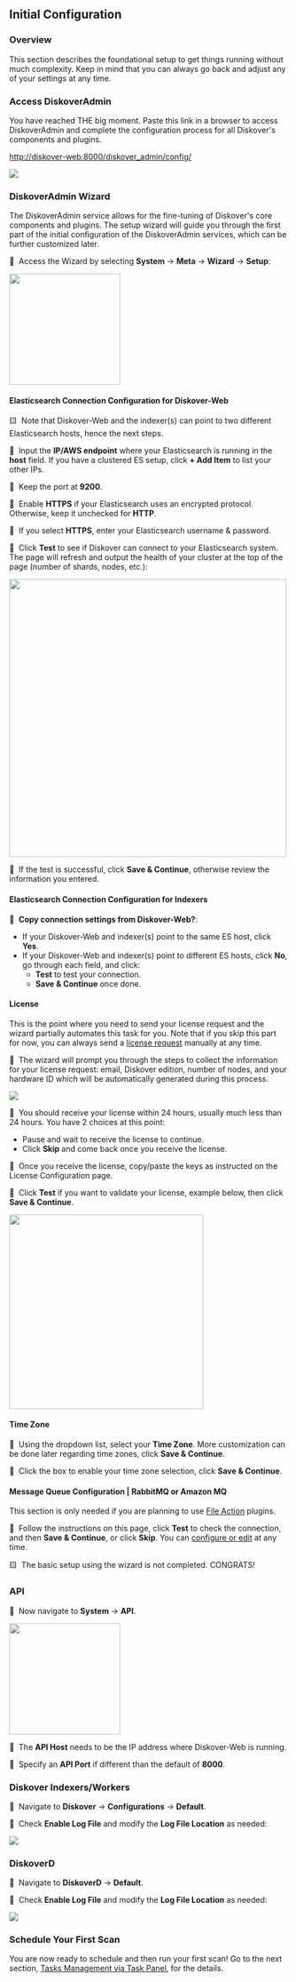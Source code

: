 <p id="config_initial"></p>

## Initial Configuration

### Overview

This section describes the foundational setup to get things running without much complexity. Keep in mind that you can always go back and adjust any of your settings at any time.

### Access DiskoverAdmin

You have reached THE big moment. Paste this link in a browser to access DiskoverAdmin and complete the configuration process for all Diskover's components and plugins.

[http://diskover-web:8000/diskover_admin/config/](http://diskover-web:8000/diskover_admin/config/)

<img src="images/diskoveradmin_menu.png" width="">

### DiskoverAdmin Wizard

The DiskoverAdmin service allows for the fine-tuning of Diskover's core components and plugins. The setup wizard will guide you through the first part of the initial configuration of the DiskoverAdmin services, which can be further customized later.

🔴 &nbsp;Access the Wizard by selecting **System** → **Meta** → **Wizard** → **Setup**:

<img src="images/diskoveradmin_menu_wizard.png" width="200"> 

#### Elasticsearch Connection Configuration for Diskover-Web

🟨 &nbsp;Note that Diskover-Web and the indexer(s) can point to two different Elasticsearch hosts, hence the next steps.

🔴 &nbsp;Input the **IP/AWS endpoint** where your Elasticsearch is running in the **host** field. If you have a clustered ES setup, click **+ Add Item** to list your other IPs.

🔴 &nbsp;Keep the port at **9200**.

🔴 &nbsp;Enable **HTTPS** if your Elasticsearch uses an encrypted protocol. Otherwise, keep it unchecked for **HTTP**.

🔴 &nbsp;If you select **HTTPS**, enter your Elasticsearch username & password.

🔴 &nbsp;Click **Test** to see if Diskover can connect to your Elasticsearch system. The page will refresh and output the health of your cluster at the top of the page (number of shards, nodes, etc.):

<img src="images/es_connection_test.png" width="500"> 

🔴 &nbsp;If the test is successful, click **Save & Continue**, otherwise review the information you entered.

#### Elasticsearch Connection Configuration for Indexers

🔴 &nbsp;**Copy connection settings from Diskover-Web?**:
- If your Diskover-Web and indexer(s) point to the same ES host, click **Yes**.
- If your Diskover-Web and indexer(s) point to different ES hosts, click **No**, go through each field, and click:
    - **Test** to test your connection.
    - **Save & Continue** once done.

#### License

This is the point where you need to send your license request and the wizard partially automates this task for you. Note that if you skip this part for now, you can always send a [license request](#software_activation) manually at any time.

🔴 &nbsp;The wizard will prompt you through the steps to collect the information for your license request: email, Diskover edition, number of nodes, and your hardware ID which will be automatically generated during this process.

<img src="images/wizard_license_request.png" width=""> 

🔴 &nbsp;You should receive your license within 24 hours, usually much less than 24 hours. You have 2 choices at this point:

- Pause and wait to receive the license to continue.
- Click **Skip** and come back once you receive the license.

🔴 &nbsp;Once you receive the license, copy/paste the keys as instructed on the License Configuration page.

🔴 &nbsp;Click **Test** if you want to validate your license, example below, then click **Save & Continue**.

<img src="images/wizard_license_test.png" width="350"> 

#### Time Zone

🔴 &nbsp;Using the dropdown list, select your **Time Zone**. More customization can be done later regarding time zones, click **Save & Continue**.

🔴 &nbsp;Click the box to enable your time zone selection, click **Save & Continue**.

#### Message Queue Configuration | RabbitMQ or Amazon MQ

This section is only needed if you are planning to use [File Action](#config_plugins_file_actions) plugins.

🔴 &nbsp;Follow the instructions on this page, click **Test** to check the connection, and then **Save & Continue**, or click **Skip**. You can [configure or edit](#config_system) at any time.

🟨 &nbsp;The basic setup using the wizard is not completed. CONGRATS!

### API

🔴 &nbsp;Now navigate to **System** → **API**.

<img src="images/diskoveradmin_menu_api.png" width="200"> 

🔴 &nbsp;The **API Host** needs to be the IP address where Diskover-Web is running.

🔴 &nbsp;Specify an **API Port** if different than the default of **8000**.

### Diskover Indexers/Workers

🔴 &nbsp;Navigate to **Diskover** → **Configurations** → **Default**.

🔴 &nbsp;Check **Enable Log File** and modify the **Log File Location** as needed:

<img src="images/diskover_configuration_log_file.png" width=""> 

### DiskoverD

🔴 &nbsp;Navigate to **DiskoverD** → **Default**.

🔴 &nbsp;Check **Enable Log File** and modify the **Log File Location** as needed:

<img src="images/diskoverd_configuration_log_file.png" width=""> 

### Schedule Your First Scan

You are now ready to schedule and then run your first scan! Go to the next section, [Tasks Management via Task Panel](#task_panel), for the details.
